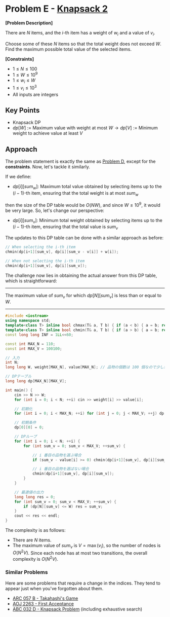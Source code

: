 <!-- # E 問題 - [Knapsack 2](https://atcoder.jp/contests/dp/tasks/dp_e)

**【問題概要】**

𝑁 個の品物があって、𝑖 番目の品物の重さは 𝑤𝑖、価値は 𝑣𝑖 で与えられている。
この 𝑁 個の品物から「重さの総和が 𝑊 を超えないように」いくつか選びます。このとき選んだ品物の価値の総和の最大値を求めよ。

**【制約】**

* 1≤𝑁≤100
* 1≤𝑊≤109
* 1≤𝑤𝑖≤𝑊
* 1≤𝑣𝑖≤103
* 入力はすべて整数

## キーポイント

* ナップサック DP
* dp[W] := 重み W 以下での価値の最大値 -> dp[V] := 価値 V 以上を達成できる重さの最小値

## 解法

[D 問題](https://qiita.com/drken/items/dc53c683d6de8aeacf5a#d-%E5%95%8F%E9%A1%8C---knapsack-1)と問題文はまったく同一で、 **制約だけ変わりました** 。
今回はさっきと同じように

* dp[ i ][ sum_w ] := i-1 番目までの品物から重さが sum_w を超えないように選んだときの、価値の総和の最大値

としてしまうとテーブルサイズが 𝑂(𝑁𝑊) となり、今回は 𝑊≤109 なので大変なことになります。そこで発想を転換してあげて、

* dp[ i ][ sum_v ] := i-1 番目までの品物から価値が sum_v となるように選んだときの、重さの総和の最小値

としてあげます。この DP テーブルの更新自体は、今までと同じような発想で素朴にできると思います:

```
// i 番目の品物を選ぶ場合
chmin(dp[i+1][sum_v], dp[i][sum_v - v[i]] + w[i]);

// i 番目の品物を選ばない場合
chmin(dp[i+1][sum_v], dp[i][sum_v]);
```

問題となるのはこの DP テーブルから実際の答えを得る部分ですが、それも単純で

---

dp[ N ][ sum_v ] の値が、W 以下であるような、sum_v の値の最大値

---

を求めてあげればよいです。計算量は、

* 𝑁 個の品物がある
* sum_v のとりうる値の上限値は、𝑉=max𝑖(𝑣𝑖) として、𝑁𝑉

ということでノード数が 𝑂(𝑁2𝑉) であり、各ノードにつき遷移は高々 2 通りなので、全体の計算量も 𝑂(𝑁2𝑉) になります。 -->


<!-- 
## 類題

添字を入れ替える系の発想をする問題を集めてみました。忘れた頃に見かけるイメージです。

* [ARC 057 B - 高橋君ゲーム](https://atcoder.jp/contests/arc057/tasks/arc057_b)
* [AOJ 2263 ファーストアクセプタンス](http://judge.u-aizu.ac.jp/onlinejudge/description.jsp?id=2263)
* [ABC 032 D ナップサック問題](https://atcoder.jp/contests/abc032/tasks/abc032_d)　(半分全列挙も含みます) -->

# Problem E - [Knapsack 2](https://atcoder.jp/contests/dp/tasks/dp_e)

**[Problem Description]**

There are $N$ items, and the $i$-th item has a weight of $w_i$ and a value of $v_i$.

Choose some of these $N$ items so that the total weight does not exceed $W$. Find the maximum possible total value of the selected items.

**[Constraints]**

* $1 \le N \le 100$
* $1 \le W \le 10^9$
* $1 \le w_i \le W$
* $1 \le v_i \le 10^3$
* All inputs are integers

## Key Points

* Knapsack DP
* $dp[W]$ := Maximum value with weight at most $W \to dp[V]$ := Minimum weight to achieve value at least $V$

## Approach

The problem statement is exactly the same as [Problem D](https://qiita.com/drken/items/dc53c683d6de8aeacf5a#d-%E5%95%8F%E9%A1%8C---knapsack-1), except for the **constraints**. Now, let's tackle it similarly.

If we define:

* $dp[i][sum_w]$: Maximum total value obtained by selecting items up to the $(i-1)$-th item, ensuring that the total weight is at most $sum_w$

then the size of the DP table would be $O(NW)$, and since $W \le 10^9$, it would be very large. So, let's change our perspective:

* $dp[i][sum_v]$: Minimum total weight obtained by selecting items up to the $(i-1)$-th item, ensuring that the total value is $sum_v$

The updates to this DP table can be done with a similar approach as before:

```cpp
// When selecting the i-th item
chmin(dp[i+1][sum_v], dp[i][sum_v - v[i]] + w[i]);

// When not selecting the i-th item
chmin(dp[i+1][sum_v], dp[i][sum_v]);
```

The challenge now lies in obtaining the actual answer from this DP table, which is straightforward:

---

The maximum value of $sum_v$ for which $dp[N][sum_v]$ is less than or equal to $W$.

---

```cpp
#include <iostream>
using namespace std;
template<class T> inline bool chmax(T& a, T b) { if (a < b) { a = b; return true; } return false; }
template<class T> inline bool chmin(T& a, T b) { if (a > b) { a = b; return true; } return false; }
const long long INF = 1LL<<60;

const int MAX_N = 110;
const int MAX_V = 100100;

// 入力
int N;
long long W, weight[MAX_N], value[MAX_N]; // 品物の個数は 100 個なので少し余裕持たせてサイズ 110 に

// DPテーブル
long long dp[MAX_N][MAX_V];

int main() {
    cin >> N >> W;
    for (int i = 0; i < N; ++i) cin >> weight[i] >> value[i];

    // 初期化
    for (int i = 0; i < MAX_N; ++i) for (int j = 0; j < MAX_V; ++j) dp[i][j] = INF;

    // 初期条件
    dp[0][0] = 0;

    // DPループ
    for (int i = 0; i < N; ++i) {
        for (int sum_v = 0; sum_v < MAX_V; ++sum_v) {

            // i 番目の品物を選ぶ場合
            if (sum_v - value[i] >= 0) chmin(dp[i+1][sum_v], dp[i][sum_v - value[i]] + weight[i]);

            // i 番目の品物を選ばない場合
            chmin(dp[i+1][sum_v], dp[i][sum_v]);
        }
    }

    // 最適値の出力
    long long res = 0;
    for (int sum_v = 0; sum_v < MAX_V; ++sum_v) {
        if (dp[N][sum_v] <= W) res = sum_v;
    }
    cout << res << endl;
}
```

The complexity is as follows:

* There are $N$ items.
* The maximum value of $sum_v$ is $V = \max(v_i)$, so the number of nodes is $O(N^2V)$.
Since each node has at most two transitions, the overall complexity is $O(N^2V)$.

### Similar Problems

Here are some problems that require a change in the indices. They tend to appear just when you've forgotten about them.

* [ARC 057 B - Takahashi's Game](https://atcoder.jp/contests/arc057/tasks/arc057_b)
* [AOJ 2263 - First Acceptance](http://judge.u-aizu.ac.jp/onlinejudge/description.jsp?id=2263)
* [ABC 032 D - Knapsack Problem](https://atcoder.jp/contests/abc032/tasks/abc032_d) (including exhaustive search)